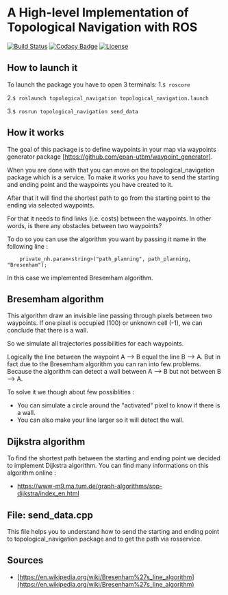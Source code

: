 # A High-level Implementation of Topological Navigation with ROS

[![Build Status](https://travis-ci.org/epan-utbm/topological_navigation.svg?branch=master)](https://travis-ci.org/epan-utbm/topological_navigation) [![Codacy Badge](https://app.codacy.com/project/badge/Grade/ba8c018977bc4fc48747c9d3b3c379b9)](https://www.codacy.com/gh/epan-utbm/topological_navigation?utm_source=github.com&amp;utm_medium=referral&amp;utm_content=epan-utbm/topological_navigation&amp;utm_campaign=Badge_Grade) [![License](https://img.shields.io/badge/License-BSD%203--Clause-gree.svg)](https://opensource.org/licenses/BSD-3-Clause)


## How to launch it

To launch the package you have to open 3 terminals:
 1.`$ roscore`
 
 2.`$ roslaunch topological_navigation topological_navigation.launch`
 
 3.`$ rosrun topological_navigation send_data`
 
## How it works
The goal of this package is to define waypoints in your map via waypoints generator package [https://github.com/epan-utbm/waypoint_generator].

When you are done with that you can move on the topological_navigation package which is a service. 
To make it works you have to send the starting and ending point and the waypoints you have created to it.

After that it will find the shortest path to go from the starting point to the ending via selected waypoints.

For that it needs to find links (i.e. costs) between the waypoints. In other words, is there any obstacles between two waypoints?

To do so you can use the algorithm you want by passing it name in the following line :

```console
    private_nh.param<string>("path_planning", path_planning, "Bresenham");
```

In this case we implemented Bresemham algorithm. 


## Bresemham algorithm 
This algorithm draw an invisible line passing through pixels between two waypoints. If one pixel is occupied (100) or unknown cell (-1), we can conclude that there is a wall.

So we simulate all trajectories possibilities for each waypoints.

Logically the line between the waypoint A --> B equal the line B --> A.
But in fact due to the Bresemham algorithm you can ran into few problems. Because the algorithm can detect a wall between A --> B but not between B --> A.

To solve it we though about few possiblities :
 -  You can simulate a circle around the "activated" pixel to know if there is a wall.
 -  You can also make your line larger so it will detect the wall. 

## Dijkstra algorithm

To find the shortest path between the starting and ending point we decided to implement Dijkstra algorithm.
You can find many informations on this algorithm online :

 - https://www-m9.ma.tum.de/graph-algorithms/spp-dijkstra/index_en.html
 
## File: send_data.cpp
This file helps you to understand how to send the starting and ending point to topological_navigation package and to get the path via rosservice. 

## Sources
 - [https://en.wikipedia.org/wiki/Bresenham%27s_line_algorithm](https://en.wikipedia.org/wiki/Bresenham%27s_line_algorithm)



